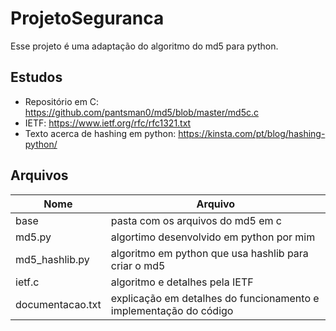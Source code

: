 # ProjetoSeguranca
Esse projeto é uma adaptação do algoritmo do md5 para python. 

## Estudos
- Repositório em C: https://github.com/pantsman0/md5/blob/master/md5c.c 
- IETF: https://www.ietf.org/rfc/rfc1321.txt 
- Texto acerca de hashing em python: https://kinsta.com/pt/blog/hashing-python/ 

## Arquivos
| Nome | Arquivo |
| ---- | ------- |
| base | pasta com os arquivos do md5 em c | 
| md5.py | algortimo desenvolvido em python por mim | 
| md5_hashlib.py | algoritmo em python que usa hashlib para criar o md5 |
| ietf.c | algoritmo e detalhes pela IETF
| documentacao.txt | explicação em detalhes do funcionamento e implementação do código |
